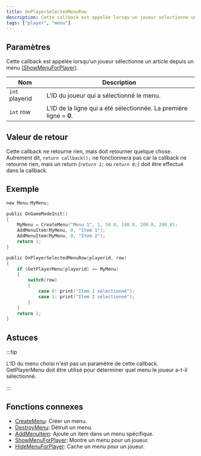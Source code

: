 ```yaml
---
title: OnPlayerSelectedMenuRow
description: Cette callback est appelée lorsqu'un joueur sélectionne un article depuis un menu (ShowMenuForPlayer).
tags: ["player", "menu"]
---
```


## Paramètres

Cette callback est appelée lorsqu'un joueur sélectionne un article depuis un menu [(ShowMenuForPlayer)](../functions/ShowMenuForPlayer).

| Nom            | Description                                                          |
| -------------- | -------------------------------------------------------------------- |
| `int` playerid | L'ID du joueur qui a sélectionné le menu.                            |
| `int` row      | 	L'ID de la ligne qui a été sélectionnée. La première ligne = **0**. |

## Valeur de retour

Cette callback ne retourne rien, mais doit retourner quelque chose. Autrement dit, `return callback();` ne fonctionnera pas car la callback ne retourne rien, mais un return _(`return 1;` ou `return 0;`)_ doit être effectué dans la callback.

## Exemple

```c
new Menu:MyMenu;

public OnGameModeInit()
{
    MyMenu = CreateMenu("Menu 1", 1, 50.0, 180.0, 200.0, 200.0);
    AddMenuItem(MyMenu, 0, "Item 1");
    AddMenuItem(MyMenu, 0, "Item 2");
    return 1;
}

public OnPlayerSelectedMenuRow(playerid, row)
{
    if (GetPlayerMenu(playerid) == MyMenu)
    {
        switch(row)
        {
            case 0: print("Item 1 sélectionné");
            case 1: print("Item 2 sélectionné");
        }
    }
    return 1;
}
```

## Astuces

:::tip


L'ID du menu choisi n'est pas un paramètre de cette callback. GetPlayerMenu doit être utilisé pour déterminer quel menu le joueur a-t-il sélectionné.

:::

## Fonctions connexes

- [CreateMenu](../functions/CreateMenu): Créer un menu.
- [DestroyMenu](../functions/DestroyMenu): Détruit un menu.
- [AddMenuItem](../functions/AddMenuItem): Ajoute un item dans un menu spécifique.
- [ShowMenuForPlayer](../functions/ShowMenuForPlayer): Montre un menu pour un joueur.
- [HideMenuForPlayer](../functions/HideMenuForPlayer): Cache un menu pour un joueur.
